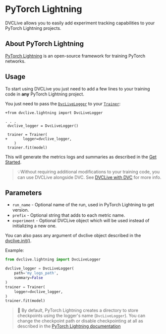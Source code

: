 # PyTorch Lightning

DVCLive allows you to easily add experiment tracking capabilities to your
PyTorch Lightning projects.

## About PyTorch Lightning

[PyTorch Lightning](https://www.pytorchlightning.ai/) is an open-source
framework for training PyTorch networks.

## Usage

To start using DVCLive you just need to add a few lines to your training code in
**any** PyTorch Lightning project.

You just need to pass the
[`DvcLiveLogger`](https://github.com/iterative/dvclive/blob/master/dvclive/lightning.py)
to your
[`Trainer`](https://pytorch-lightning.readthedocs.io/en/latest/common/trainer.html):

```git
+from dvclive.lightning import DvcLiveLogger

. . .
 dvclive_logger = DvcLiveLogger()

 trainer = Trainer(
+       logger=dvclive_logger,
    )
 trainer.fit(model)
```

This will generate the metrics logs and summaries as described in the
[Get Started](/docs/dvclive/get-started#outputs).

> 💡Without requiring additional modifications to your training code, you can
> use DVCLive alongside DVC. See
> [DVCLive with DVC](/doc/dvclive/dvclive-with-dvc) for more info.

## Parameters

- `run_name` - Optional name of the run, used in PyTorch Lightning to get
  version.
- `prefix` - Optional string that adds to each metric name.
- `experiment` - Optional DVCLive object which will be used instead of
  initializing a new one.

You can also pass any argument of dvclive object described in the
[dvclive.init()](/docs/dvclive/api-reference/init).

Example:

```python
from dvclive.lightning import DvcLiveLogger

dvclive_logger = DvcLiveLogger(
    path='my_logs_path',
    summary=False
)
trainer = Trainer(
    logger=dvclive_logger,
)
trainer.fit(model)
```

> 📖 By default, PyTorch Lightning creates a directory to store checkpoints
> using the logger's name (`DvcLiveLogger`). You can change the checkpoint path
> or disable checkpointing at all as described in the
> [PyTorch Lightning documentation](https://pytorch-lightning.readthedocs.io/en/latest/common/weights_loading.html#automatic-saving)
